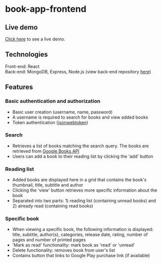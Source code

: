# book-app-frontend 

## Live demo 
[Click here](https://johnatanf.github.io/book-app-frontend/) to see a live demo. 

## Technologies 

Front-end: React  
Back-end: MongoDB, Express, Node.js (view back-end repository [here](https://github.com/johnatanf/book-app-backend/))

## Features 

### Basic authentication and authorization 
- Basic user creation (username, name, password)
- A username is required to search for books and view added books 
- Token authentication ([jsonwebtoken](https://www.npmjs.com/package/jsonwebtoken))

### Search 
- Retrieves a list of books matching the search query. The books are retrieved from [Google Books API](https://developers.google.com/books)
- Users can add a book to their reading list by clicking the 'add' button 

### Reading list 
- Added books are displayed here in a grid that contains the book's thumbnail, title, subtitle and author 
- Clicking the 'view' button retrieves more specific information about the book 
- Separated into two parts: 1) reading list (containing unread books) and 2) already read (containing read books)

### Specific book 
- When viewing a specific book, the following information is displayed: title, subtitle, author(s), categories, release date, rating, number of pages and number of printed pages 
- 'Mark as read' functionality: mark book as 'read' or 'unread' 
- Delete functionality: removes book from user's list 
- Contains button that links to Google Play purchase link (if available) 